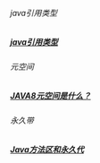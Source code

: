 ###### java引用类型
##### [java引用类型][1]
[1]: https://blog.csdn.net/feather_wch/article/details/82383183
###### 元空间
##### [JAVA8元空间是什么？][2]
[2]: https://blog.csdn.net/u010588262/article/details/81365547

###### 永久带
##### [Java方法区和永久代][2]
[2]: https://blog.csdn.net/u010325193/article/details/86746447
